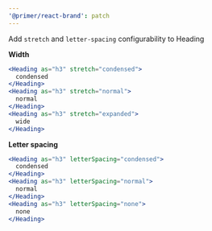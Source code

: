 ```yaml
---
'@primer/react-brand': patch
---
```


Add `stretch` and `letter-spacing` configurability to Heading

**Width**

```jsx
<Heading as="h3" stretch="condensed">
  condensed
</Heading>
<Heading as="h3" stretch="normal">
  normal
</Heading>
<Heading as="h3" stretch="expanded">
  wide
</Heading>
```

**Letter spacing**

```jsx
<Heading as="h3" letterSpacing="condensed">
  condensed
</Heading>
<Heading as="h3" letterSpacing="normal">
  normal
</Heading>
<Heading as="h3" letterSpacing="none">
  none
</Heading>
```
